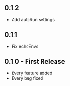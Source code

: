 ## 0.1.2
* Add autoRun settings

## 0.1.1
* Fix echoEnvs

## 0.1.0 - First Release
* Every feature added
* Every bug fixed
